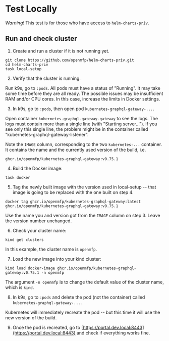 # Test Locally

*Warning!* This test is for those who have access to `helm-charts-priv`.

## Run and check cluster

1. Create and run a cluster if it is not running yet.

```shell
git clone https://github.com/openmfp/helm-charts-priv.git
cd helm-charts-priv
task local-setup
```

2. Verify that the cluster is running.

Run k9s, go to `:pods`. All pods must have a status of "Running".
It may take some time before they are all ready. The possible issues may be insufficient RAM and/or CPU cores. In this case, increase the limits in Docker settings.

3. In k9s, go to `:pods`, then open pod `kubernetes-graphql-gateway-...`.

Open container `kubernetes-graphql-gateway-gateway` to see the logs.
The logs must contain more than a single line (with "Starting server...").
If you see only this single line, the problem might be in the container called "kubernetes-graphql-gateway-listener".

Note the `IMAGE` column, corresponding to the two `kubernetes-...` container. It contains the name and the currently used version of the build, i.e.
```
ghcr.io/openmfp/kubernetes-graphql-gateway:v0.75.1
```

4. Build the Docker image:
```shell
task docker
```

5. Tag the newly built image with the version used in local-setup -- that image is going to be replaced with the one built on step 4.
```shell
docker tag ghcr.io/openmfp/kubernetes-graphql-gateway:latest ghcr.io/openmfp/kubernetes-graphql-gateway:v0.75.1
```
Use the name you and version got from the `IMAGE` column on step 3. Leave the version number unchanged.

6. Check your cluster name:
```shell
kind get clusters
```
In this example, the cluster name is `openmfp`.

7. Load the new image into your kind cluster:
```shell
kind load docker-image ghcr.io/openmfp/kubernetes-graphql-gateway:v0.75.1 -n openmfp
```
The argument `-n openmfp` is to change the default value of the cluster name, which is `kind`.

8. In k9s, go to `:pods` and delete the pod (not the container) called `kubernetes-graphql-gateway-...`.

Kubernetes will immediately recreate the pod -- but this time it will use the new version of the build.

9. Once the pod is recreated, go to [https://portal.dev.local:8443](https://portal.dev.local:8443)
and check if everything works fine.
